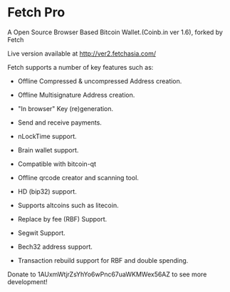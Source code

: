 Fetch Pro
=======

A Open Source Browser Based Bitcoin Wallet.(Coinb.in ver 1.6), forked by Fetch

Live version available at http://ver2.fetchasia.com/ 



Fetch supports a number of key features such as: 

- Offline Compressed & uncompressed Address creation.
- Offline Multisignature Address creation.
- "In browser" Key (re)generation. 
- Send and receive payments.
- nLockTime support.
- Brain wallet support.
- Compatible with bitcoin-qt
- Offline qrcode creator and scanning tool.
- HD (bip32) support.
- Supports altcoins such as litecoin.
- Replace by fee (RBF) Support.
- Segwit Support.
- Bech32 address support.

- Transaction rebuild support for RBF and double spending.

Donate to 1AUxmWtjrZsYhYo6wPnc67uaWKMWex56AZ to see more development!
